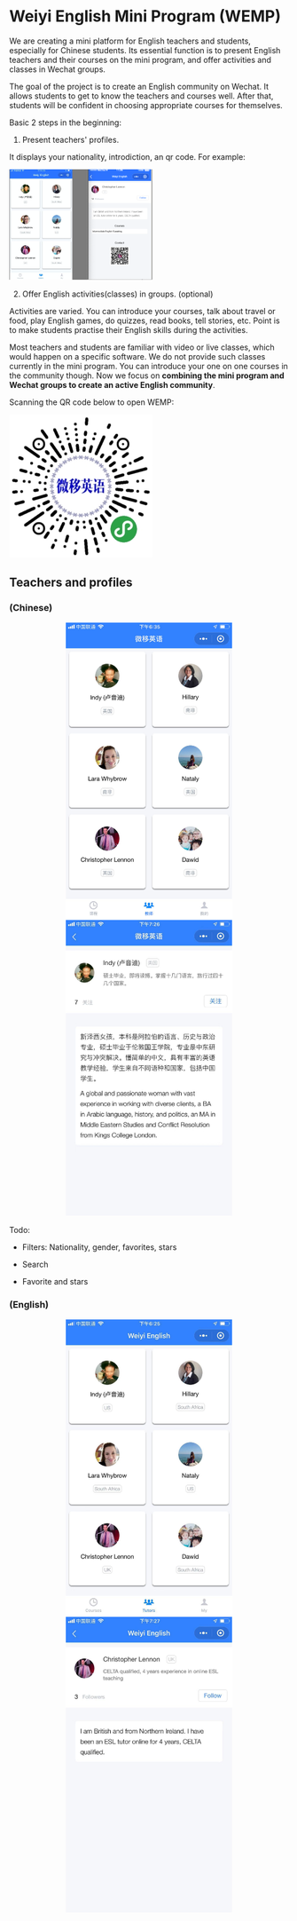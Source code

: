 # Weiyi English Mini Program (WEMP)

We are creating a mini platform for English teachers and students, especially for Chinese students. Its essential function is to present English teachers and their courses on the mini program, and offer activities and classes in Wechat groups.

The goal of the project is to create an English community on Wechat. It allows students to get to know the teachers and courses well. After that, students will be confident in choosing appropriate courses for themselves.

Basic 2 steps in the beginning:

1. Present teachers' profiles.

It displays your nationality, introdiction, an qr code. For example:

  <img src="images/profile.png" width="258">

2. Offer English activities(classes) in groups. (optional)

Activities are varied. You can introduce your courses, talk about travel or food, play English games, do quizzes, read books, tell stories, etc. Point is to make students practise their English skills during the activities.

Most teachers and students are familiar with video or live classes, which would happen on a specific software. We do not provide such classes currently in the mini program. You can introduce your one on one courses in the community though. Now we focus on **combining the mini program and Wechat groups to create an active English community**.











Scanning the QR code below to open WEMP:

  <img src="images/wemp-qr.jpg" width="258">


## Teachers and profiles

### (Chinese)

<p align="center">
  <img src="images/teachers-cn.jpeg" width="300">
  <img src="images/profile-cn.jpeg" width="300">
</p>

Todo:

- Filters: Nationality, gender, favorites, stars

- Search

- Favorite and stars


### (English)

<p align="center">
  <img src="images/teachers-en.jpeg" width="300">
  <img src="images/profile-en.jpeg" width="300">
</p>




